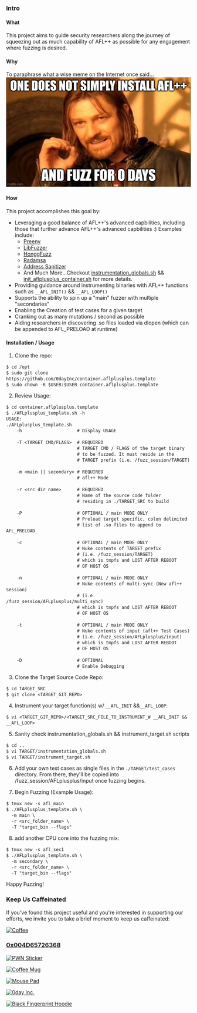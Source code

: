 ### **Intro** ###
#### **What** ####
This project aims to guide security researchers along the journey of squeezing out as much capability of AFL++ as possible for any engagement where fuzzing is desired.

#### **Why** ####
To paraphrase what a wise meme on the Internet once said...<br/>
![WiseMeme](https://raw.githubusercontent.com/0dayInc/container.aflplusplus.template/master/documentation/one_does_not_simply_install_afl%2B%2B.jpeg)

#### **How** ####
This project accomplishes this goal by:
- Leveraging a good balance of AFL++'s advanced capbilities, including those that further advance AFL++'s advanced capbilities :) Examples include:
    - [Preeny](https://github.com/zardus/preeny)
    - [LibFuzzer](https://llvm.org/docs/LibFuzzer.html)
    - [HonggFuzz](https://github.com/google/honggfuzz)
    - [Radamsa](https://gitlab.com/akihe/radamsa)
    - [Address Sanitizer](https://github.com/google/sanitizers/wiki/AddressSanitizer)
    - And Much More...Checkout [instrumentation_globals.sh](https://github.com/0dayInc/container.aflplusplus.template/blob/master/TARGET/instrumentation_globals.sh) && [init_aflplusplus_container.sh](https://github.com/0dayInc/container.aflplusplus.template/blob/master/TARGET/init_aflplusplus_container.sh) for more details.
- Providing guidance around instrumenting binaries with AFL++ functions such as `__AFL_INIT()` && `__AFL_LOOP()`
- Supports the ability to spin up a "main" fuzzer with multiple "secondaries"
- Enabling the Creation of test cases for a given target
- Cranking out as many mutations / second as possible
- Aiding researchers in discovering .so files loaded via dlopen (which can be appended to AFL_PRELOAD at runtime)

#### **Installation / Usage** ####
1. Clone the repo:
```
$ cd /opt
$ sudo git clone https://github.com/0dayInc/container.aflplusplus.template
$ sudo chown -R $USER:$USER container.aflplusplus.template
```

2. Review Usage:
```
$ cd container.aflplusplus.template
$ ./AFLplusplus_template.sh -h
USAGE:
./AFLplusplus_template.sh
    -h                     # Display USAGE

    -T <TARGET CMD/FLAGS>  # REQUIRED
                           # TARGET CMD / FLAGS of the target binary
                           # to be fuzzed. It must reside in the
                           # TARGET prefix (i.e. /fuzz_session/TARGET)

    -m <main || secondary> # REQUIRED
                           # afl++ Mode 

    -r <src dir name>      # REQUIRED
                           # Name of the source code folder
                           # residing in ./TARGET_SRC to build

    -P                     # OPTIONAL / main MODE ONLY
                           # Preload target specific, colon delimited
                           # list of .so files to append to AFL_PRELOAD

    -c                     # OPTIONAL / main MODE ONLY
                           # Nuke contents of TARGET prefix
                           # (i.e. /fuzz_session/TARGET)
                           # which is tmpfs and LOST AFTER REBOOT
                           # OF HOST OS

    -n                     # OPTIONAL / main MODE ONLY
                           # Nuke contents of multi-sync (New afl++ Session)
                           # (i.e. /fuzz_session/AFLplusplus/multi_sync)
                           # which is tmpfs and LOST AFTER REBOOT
                           # OF HOST OS

    -t                     # OPTIONAL / main MODE ONLY
                           # Nuke contents of input (afl++ Test Cases)
                           # (i.e. /fuzz_session/AFLplusplus/input)
                           # which is tmpfs and LOST AFTER REBOOT
                           # OF HOST OS

    -D                     # OPTIONAL
                           # Enable Debugging

```

3. Clone the Target Source Code Repo:
```
$ cd TARGET_SRC
$ git clone <TARGET_GIT_REPO>
```

4. Instrument your target function(s) w/ `__AFL_INIT` &&`__AFL_LOOP`:
```
$ vi <TARGET_GIT_REPO>/<TARGET_SRC_FILE_TO_INSTRUMENT_W __AFL_INIT && __AFL_LOOP>
```

5. Sanity check instrumentation_globals.sh && instrument_target.sh scripts
```
$ cd ..
$ vi TARGET/instrumentation_globals.sh
$ vi TARGET/instrument_target.sh
```

6. Add your own test cases as single files in the `./TARGET/test_cases` directory.  From there, they'll be copied into /fuzz_session/AFLplusplus/input once fuzzing begins.

7. Begin Fuzzing (Example Usage):
```
$ tmux new -s afl_main
$ ./AFLplusplus_template.sh \
  -m main \
  -r <src_folder_name> \
  -T "target_bin --flags"
```

8. add another CPU core into the fuzzing mix:
```
$ tmux new -s afl_sec1
$ ./AFLplusplus_template.sh \
  -m secondary \
  -r <src_folder_name> \
  -T "target_bin --flags"
```


Happy Fuzzing!

### **Keep Us Caffeinated** ###
If you've found this project useful and you're interested in supporting our efforts, we invite you to take a brief moment to keep us caffeinated:

[![Coffee](https://www.buymeacoffee.com/assets/img/custom_images/orange_img.png)](https://buymeacoff.ee/0dayinc)


### [**0x004D65726368**](https://0day.myspreadshop.com/) ###

[![PWN Sticker](https://image.spreadshirtmedia.com/image-server/v1/products/T1459A839PA3861PT28D1044068794FS8193/views/1,width=300,height=300,appearanceId=839,backgroundColor=000000/ultimate-hacker-t-shirt-to-convey-to-the-public-a-hackers-favorite-past-time.jpg)](https://0day.myspreadshop.com/stickers)

[![Coffee Mug](https://image.spreadshirtmedia.com/image-server/v1/products/T1313A1PA3933PT10X2Y25D1020472680FS6327/views/3,width=300,height=300,appearanceId=1,backgroundColor=000000/https0dayinccom.jpg)](https://0day.myspreadshop.com/accessories+mugs+%26+drinkware)

[![Mouse Pad](https://image.spreadshirtmedia.com/image-server/v1/products/T993A1PA2168PT10X162Y26D1044068794S100/views/1,width=300,height=300,appearanceId=1,backgroundColor=000000/ultimate-hacker-t-shirt-to-convey-to-the-public-a-hackers-favorite-past-time.jpg)](https://0day.myspreadshop.com/accessories)

[![0day Inc.](https://image.spreadshirtmedia.com/image-server/v1/products/T951A550PA3076PT17X0Y73D1020472680FS8515/views/1,width=300,height=300,appearanceId=70,backgroundColor=000000/https0dayinccom.jpg)](https://shop.spreadshirt.com/0day/0dayinc-A5c3e498cf937643162a01b5f?productType=951&appearance=70)

[![Black Fingerprint Hoodie](https://image.spreadshirtmedia.com/image-server/v1/products/T111A2PA3208PT17X169Y51D1020472728FS6268/views/1,width=300,height=300,appearanceId=2/https0dayinccom.jpg)](https://shop.spreadshirt.com/0day/blackfingerprint-A5c3e49db1cbf3a0b9596b4d0?productType=111&appearance=2)
